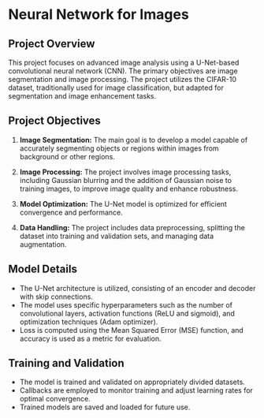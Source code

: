# Neural Network for Images

## Project Overview
This project focuses on advanced image analysis using a U-Net-based convolutional neural network (CNN). The primary objectives are image segmentation and image processing. The project utilizes the CIFAR-10 dataset, traditionally used for image classification, but adapted for segmentation and image enhancement tasks.

## Project Objectives
1. **Image Segmentation:** The main goal is to develop a model capable of accurately segmenting objects or regions within images from background or other regions.

2. **Image Processing:** The project involves image processing tasks, including Gaussian blurring and the addition of Gaussian noise to training images, to improve image quality and enhance robustness.

3. **Model Optimization:** The U-Net model is optimized for efficient convergence and performance.

4. **Data Handling:** The project includes data preprocessing, splitting the dataset into training and validation sets, and managing data augmentation.

## Model Details
- The U-Net architecture is utilized, consisting of an encoder and decoder with skip connections.
- The model uses specific hyperparameters such as the number of convolutional layers, activation functions (ReLU and sigmoid), and optimization techniques (Adam optimizer).
- Loss is computed using the Mean Squared Error (MSE) function, and accuracy is used as a metric for evaluation.

## Training and Validation
- The model is trained and validated on appropriately divided datasets.
- Callbacks are employed to monitor training and adjust learning rates for optimal convergence.
- Trained models are saved and loaded for future use.
